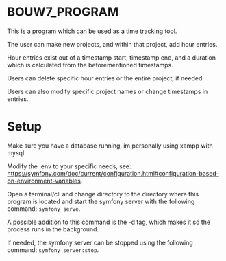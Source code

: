 # BOUW7_PROGRAM


This is a program which can be used as a time tracking tool.

The user can make new projects, and within that project, add hour entries.

  Hour entries exist out of a timestamp start, timestamp end, and a duration which is calculated from the beforementioned timestamps.
  
Users can delete specific hour entries or the entire project, if needed.

Users can also modify specific project names or change timestamps in entries.


# Setup

Make sure you have a database running, im personally using xampp with mysql.

Modify the .env to your specific needs, see: https://symfony.com/doc/current/configuration.html#configuration-based-on-environment-variables.

Open a terminal/cli and change directory to the directory where this program is located and start the symfony server with the following command: 
```symfony serve```.


A possible addition to this command is the -d tag, which makes it so the process runs in the background.

If needed, the symfony server can be stopped using the following command:
```symfony server:stop```.
